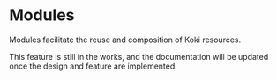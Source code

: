 # Modules

Modules facilitate the reuse and composition of Koki resources. 

This feature is still in the works, and the documentation will be updated once the design and feature are implemented. 


